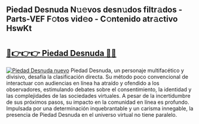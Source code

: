 ## Piedad Desnuda N𝚞𝚎vos desn𝚞dos filtr𝚊dos - Parts-VEF F𝚘tos vid𝚎o - C𝚘ntenido atr𝚊ctivo HswKt

# <h2><a href="http://mb1lv5.tromn.icu/?c=Piedad+Desnuda">🔗👉👉👉 Piedad Desnuda 🔗🔗</a></h2>

[![Piedad Desnuda nuevo](https://i.imgur.com/pEAQMta.gif)](http://mb1lv5.tromn.icu/?c=Piedad+Desnuda)
Piedad Desnuda, un personaje multifacético y divisivo, desafía la clasificación directa. Su método poco convencional de interactuar con audiencias en línea ha atraído y ofendido a los observadores, estimulando debates sobre el consentimiento, la identidad y las complejidades de las sociedades virtuales. A pesar de la incertidumbre de sus próximos pasos, su impacto en la comunidad en línea es profundo. Impulsada por una determinación inquebrantable y un carisma innegable, la presencia de Piedad Desnuda en el universo virtual no tiene paralelo.
